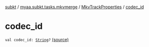 [subkt](../../index.md) / [myaa.subkt.tasks.mkvmerge](../index.md) / [MkvTrackProperties](index.md) / [codec_id](./codec_id.md)

# codec_id

`val codec_id: `[`String`](https://kotlinlang.org/api/latest/jvm/stdlib/kotlin/-string/index.html)`?` [(source)](https://github.com/Myaamori/SubKt/blob/0.1.4/src/main/kotlin/myaa/subkt/tasks/mkvmerge/mkvmerge.kt#L80)